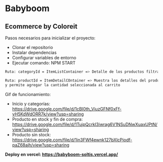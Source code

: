 # Babyboom 
## Ecommerce by Coloreit

Pasos necesarios para inicializar el proyecto:
- Clonar el repositorio
- Instalar dependencias
- Configurar variables de entorno
- Ejecutar comando: NPM START

```sh
Ruta: categoryId = ItemListContainer => Detalle de los productos filtrados por categoría
```
```sh
Ruta: productId = ItemDetailCOntainer => Muestra los detalles del producto seleccionado 
y permite agregar la cantidad seleccionada al carrito
```

Gif de funcionamiento:
- Inicio y categorías: https://drive.google.com/file/d/1cBI0th_ViuzGFNf0xFf-vH5KdWdORR7k/view?usp=sharing
- Producto en stock y fin de compra: https://drive.google.com/file/d/1TujpQcrkI3iwrag6V1NSuDNwXuaxUPtN/view?usp=sharing
- Producto sin stock: https://drive.google.com/file/d/1in3FWf4ewnk127bXlcPiodf-paZ68ajh/view?usp=sharing

**Deploy en vercel: https://babyboom-soltis.vercel.app/**